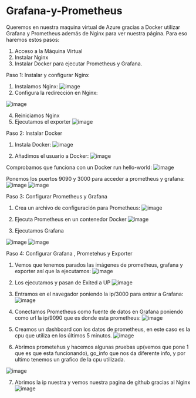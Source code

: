 # Grafana-y-Prometheus

Queremos en nuestra maquina virtual de Azure gracias a Docker utilizar Grafana y Prometheus además de Nginx para ver nuestra página. Para eso haremos estos pasos:
1.	Acceso a la Máquina Virtual
2.	Instalar Nginx
3.	Instalar Docker para ejecutar Prometheus y Grafana.


Paso 1: Instalar y configurar Nginx
1.	Instalamos Nginx:
 ![image](https://github.com/fmartingv/Grafana-y-Prometheus/assets/120713266/6f6631af-289a-4cfd-97c6-f27b9bd669c7)
2.	Configura la redirección en Nginx:
   
![image](https://github.com/fmartingv/Grafana-y-Prometheus/assets/120713266/fc570e40-9341-4ee4-a528-fdd0a3118632)

4.	Reiniciamos Nginx
5.	Ejecutamos el exporter 
![image](https://github.com/fmartingv/Grafana-y-Prometheus/assets/120713266/3be6a6e8-1d4a-485a-a044-bc990a2478ff)


Paso 2: Instalar Docker
1.	Instala Docker:
 ![image](https://github.com/fmartingv/Grafana-y-Prometheus/assets/120713266/f10d61bf-7d80-4b7c-b6b5-33cf5950d3b6)

2.	Añadimos el usuario a Docker:
 ![image](https://github.com/fmartingv/Grafana-y-Prometheus/assets/120713266/fe957af8-41bb-4a93-b2a8-f6770c948202)

Comprobamos que funciona con un Docker run hello-world:
 ![image](https://github.com/fmartingv/Grafana-y-Prometheus/assets/120713266/e60110ec-a2c6-413a-b3a7-a73775be1363)

Ponemos los puertos 9090 y 3000 para acceder a prometheus y grafana:
![image](https://github.com/fmartingv/Grafana-y-Prometheus/assets/120713266/a86e99b0-075b-4d6c-8f1d-e1ec32177b7e)
![image](https://github.com/fmartingv/Grafana-y-Prometheus/assets/120713266/2814bdeb-b27d-45c7-ac6d-89d2f5af81b0)



Paso 3: Configurar Prometheus y Grafana
1.	Crea un archivo de configuración para Prometheus:
 ![image](https://github.com/fmartingv/Grafana-y-Prometheus/assets/120713266/71b3b6a7-91c4-42e4-aa6c-df9d7c9479c0)

2.	Ejecuta Prometheus en un contenedor Docker
 ![image](https://github.com/fmartingv/Grafana-y-Prometheus/assets/120713266/83793248-a6cd-41f5-a2d1-e360dacb1ec6)

3.	Ejecutamos Grafana
 
![image](https://github.com/fmartingv/Grafana-y-Prometheus/assets/120713266/dfa64d47-06a5-41c4-8681-0486be0c505e)
![image](https://github.com/fmartingv/Grafana-y-Prometheus/assets/120713266/426b4ecc-58ff-4f8e-bbdf-bda37c65dc8b)


Paso 4: Configurar Grafana , Prometehus y Exporter
1.	Vemos que tenemos parados las imágenes de prometheus, grafana y exporter así que la ejecutamos:
 ![image](https://github.com/fmartingv/Grafana-y-Prometheus/assets/120713266/8d8d955c-8ea9-4c46-8260-773ad6e779ce)

2.	Los ejecutamos y pasan de Exited a UP
 ![image](https://github.com/fmartingv/Grafana-y-Prometheus/assets/120713266/e2b80837-d0bf-420a-ae32-14420e29ccf5)

3.	Entramos en el navegador poniendo la ip/3000 para entrar a Grafana:
 ![image](https://github.com/fmartingv/Grafana-y-Prometheus/assets/120713266/9d2918cd-b9f7-466a-a011-8b8f93014d01)

4.	Conectamos Prometheus como fuente de datos en Grafana poniendo como url la ip/9090 que es donde esta prometheus:
 ![image](https://github.com/fmartingv/Grafana-y-Prometheus/assets/120713266/08343b69-dd1a-4e39-911b-6ac408956861)

5.	Creamos un dashboard con los datos de prometheus, en este caso es la cpu que utiliza en los últimos 5 minutos.
 ![image](https://github.com/fmartingv/Grafana-y-Prometheus/assets/120713266/718dd9bd-254a-488f-9a65-831c3d315c36)

6.	Abrimos prometehus y hacemos algunas pruebas up(vemos que pone 1 que es que esta funcionando), go_info que nos da diferente info, y por ultimo tenemos un grafico de la cpu utilizada.
 
![image](https://github.com/fmartingv/Grafana-y-Prometheus/assets/120713266/de672ff1-8d6a-4aef-9e45-c27127bbe656)



7.	Abrimos la ip nuestra y vemos nuestra pagina de github gracias al Nginx
 ![image](https://github.com/fmartingv/Grafana-y-Prometheus/assets/120713266/22018fc4-6e10-4c46-b8b2-9856e1a33e54)


